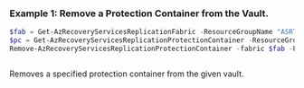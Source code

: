 ### Example 1: Remove a Protection Container from the Vault.
```powershell
$fab = Get-AzRecoveryServicesReplicationFabric -ResourceGroupName "ASRTesting" -ResourceName "HyperV2AzureVault" -FabricName "HyperV2AzureSite"
$pc = Get-AzRecoveryServicesReplicationProtectionContainer -ResourceGroupName "ASRTesting" -ResourceName "HyperV2AzureVault" -Fabric $fab -ProtectionContainerName "cloud_50c02c4e-3f5a-5e54-a971-8874f186019b" 
Remove-AzRecoveryServicesReplicationProtectionContainer -fabric $fab -ProtectionContainer $pc -ResourceGroupName "ASRTesting" -ResourceName "HyperV2AzureVault"
```

```output
```

Removes a specified protection container from the given vault.


